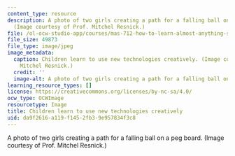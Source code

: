 ```yaml
---
content_type: resource
description: A photo of two girls creating a path for a falling ball on a peg board.
  (Image courtesy of Prof. Mitchel Resnick.)
file: /ol-ocw-studio-app/courses/mas-712-how-to-learn-almost-anything-spring-2001/da9f2616a119f1452fb39e957834f3c8_mas-712s01.jpg
file_size: 49873
file_type: image/jpeg
image_metadata:
  caption: Children learn to use new technologies creatively. (Image courtesy of Prof.
    Mitchel Resnick.)
  credit: ''
  image-alt: A photo of two girls creating a path for a falling ball on a peg board.
learning_resource_types: []
license: https://creativecommons.org/licenses/by-nc-sa/4.0/
ocw_type: OCWImage
resourcetype: Image
title: Children learn to use new technologies creatively
uid: da9f2616-a119-f145-2fb3-9e957834f3c8
---
```

A photo of two girls creating a path for a falling ball on a peg board. (Image courtesy of Prof. Mitchel Resnick.)
